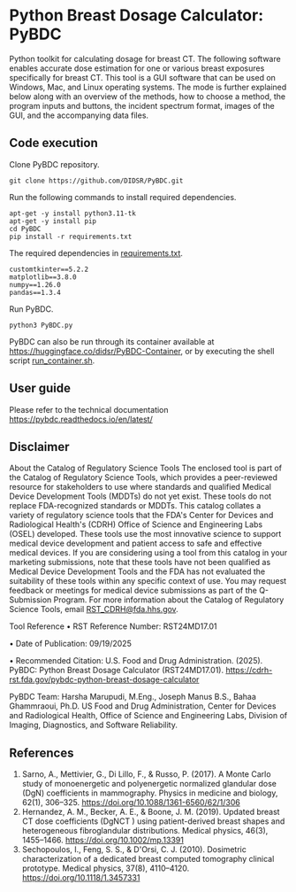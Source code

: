 # Python Breast Dosage Calculator: PyBDC
Python toolkit for calculating dosage for breast CT.
The following software enables accurate dose estimation for one or various breast exposures specifically for breast CT. This tool is a GUI software that can be used on Windows, Mac, and Linux operating systems. The mode is further explained below along with an overview of the methods, how to choose a method, the program inputs and buttons, the incident spectrum format, images of the GUI, and the accompanying data files.

Code execution
----------
Clone PyBDC repository.
```
git clone https://github.com/DIDSR/PyBDC.git
```

Run the following commands to install required dependencies.
```
apt-get -y install python3.11-tk
apt-get -y install pip
cd PyBDC
pip install -r requirements.txt
```

The required dependencies in [requirements.txt](requirements.txt).
```
customtkinter==5.2.2
matplotlib==3.8.0
numpy==1.26.0
pandas==1.3.4
```

Run PyBDC.
```
python3 PyBDC.py
```

PyBDC can also be run through its container available at https://huggingface.co/didsr/PyBDC-Container, or by executing the shell script [run_container.sh](run_container.sh).

User guide
----------
Please refer to the technical documentation https://pybdc.readthedocs.io/en/latest/

Disclaimer
----------
About the Catalog of Regulatory Science Tools
The enclosed tool is part of the Catalog of Regulatory Science Tools, which provides a peer-reviewed resource for stakeholders to use where standards and qualified Medical Device Development Tools (MDDTs) do not yet exist. These tools do not replace FDA-recognized standards or MDDTs. This catalog collates a variety of regulatory science tools that the FDA's Center for Devices and Radiological Health's (CDRH) Office of Science and Engineering Labs (OSEL) developed. These tools use the most innovative science to support medical device development and patient access to safe and effective medical devices. If you are considering using a tool from this catalog in your marketing submissions, note that these tools have not been qualified as Medical Device Development Tools and the FDA has not evaluated the suitability of these tools within any specific context of use. You may request feedback or meetings for medical device submissions as part of the Q-Submission Program.
For more information about the Catalog of Regulatory Science Tools, email RST_CDRH@fda.hhs.gov.

Tool Reference 
•	RST Reference Number: RST24MD17.01

•	Date of Publication: 09/19/2025

•	Recommended Citation: U.S. Food and Drug Administration. (2025). PyBDC: Python Breast Dosage Calculator (RST24MD17.01). https://cdrh-rst.fda.gov/pybdc-python-breast-dosage-calculator 

PyBDC Team: Harsha Marupudi, M.Eng., Joseph Manus B.S., Bahaa Ghammraoui, Ph.D. US Food and Drug Administration, Center for Devices and Radiological Health, Office of Science and Engineering Labs, Division of Imaging, Diagnostics, and Software Reliability.

References
----------
1. Sarno, A., Mettivier, G., Di Lillo, F., & Russo, P. (2017). A Monte Carlo study of monoenergetic and polyenergetic normalized glandular dose (DgN) coefficients in mammography. Physics in medicine and biology, 62(1), 306–325. https://doi.org/10.1088/1361-6560/62/1/306
2. Hernandez, A. M., Becker, A. E., & Boone, J. M. (2019). Updated breast CT dose coefficients (DgNCT ) using patient-derived breast shapes and heterogeneous fibroglandular distributions. Medical physics, 46(3), 1455–1466. https://doi.org/10.1002/mp.13391
3. Sechopoulos, I., Feng, S. S., & D'Orsi, C. J. (2010). Dosimetric characterization of a dedicated breast computed tomography clinical prototype. Medical physics, 37(8), 4110–4120. https://doi.org/10.1118/1.3457331
